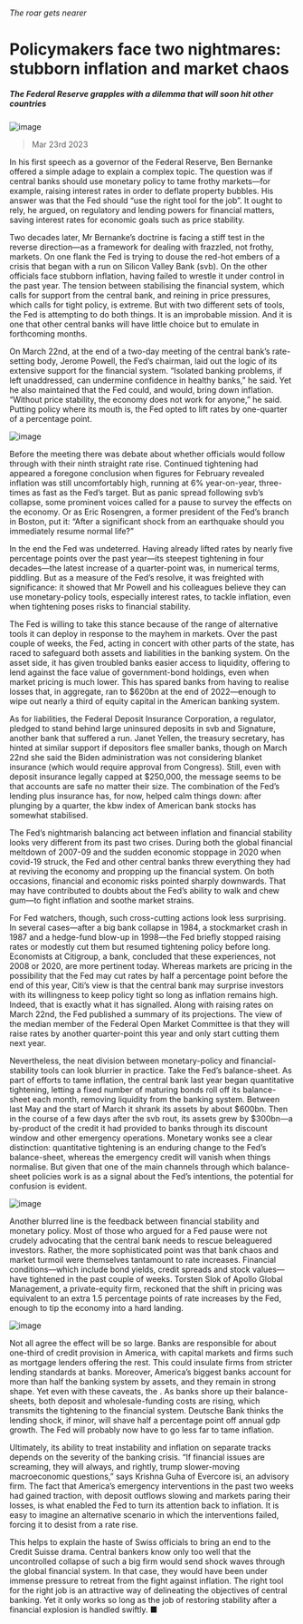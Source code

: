 ###### The roar gets nearer
# Policymakers face two nightmares: stubborn inflation and market chaos 
##### The Federal Reserve grapples with a dilemma that will soon hit other countries 
![image](images/20230325_FND001.jpg) 
> Mar 23rd 2023 
In his first speech as a governor of the Federal Reserve, Ben Bernanke offered a simple adage to explain a complex topic. The question was if central banks should use monetary policy to tame frothy markets—for example, raising interest rates in order to deflate property bubbles. His answer was that the Fed should “use the right tool for the job”. It ought to rely, he argued, on regulatory and lending powers for financial matters, saving interest rates for economic goals such as price stability.
Two decades later, Mr Bernanke’s doctrine is facing a stiff test in the reverse direction—as a framework for dealing with frazzled, not frothy, markets. On one flank the Fed is trying to douse the red-hot embers of a crisis that began with a run on Silicon Valley Bank (svb). On the other officials face stubborn inflation, having failed to wrestle it under control in the past year. The tension between stabilising the financial system, which calls for support from the central bank, and reining in price pressures, which calls for tight policy, is extreme. But with two different sets of tools, the Fed is attempting to do both things. It is an improbable mission. And it is one that other central banks will have little choice but to emulate in forthcoming months.
On March 22nd, at the end of a two-day meeting of the central bank’s rate-setting body, Jerome Powell, the Fed’s chairman, laid out the logic of its extensive support for the financial system. “Isolated banking problems, if left unaddressed, can undermine confidence in healthy banks,” he said. Yet he also maintained that the Fed could, and would, bring down inflation. “Without price stability, the economy does not work for anyone,” he said. Putting policy where its mouth is, the Fed opted to lift rates by one-quarter of a percentage point.
![image](images/20230325_FNC489.png) 

Before the meeting there was debate about whether officials would follow through with their ninth straight rate rise. Continued tightening had appeared a foregone conclusion when figures for February revealed inflation was still uncomfortably high, running at 6% year-on-year, three-times as fast as the Fed’s target. But as panic spread following svb’s collapse, some prominent voices called for a pause to survey the effects on the economy. Or as Eric Rosengren, a former president of the Fed’s branch in Boston, put it: “After a significant shock from an earthquake should you immediately resume normal life?”
In the end the Fed was undeterred. Having already lifted rates by nearly five percentage points over the past year—its steepest tightening in four decades—the latest increase of a quarter-point was, in numerical terms, piddling. But as a measure of the Fed’s resolve, it was freighted with significance: it showed that Mr Powell and his colleagues believe they can use monetary-policy tools, especially interest rates, to tackle inflation, even when tightening poses risks to financial stability.
The Fed is willing to take this stance because of the range of alternative tools it can deploy in response to the mayhem in markets. Over the past couple of weeks, the Fed, acting in concert with other parts of the state, has raced to safeguard both assets and liabilities in the banking system. On the asset side, it has given troubled banks easier access to liquidity, offering to lend against the face value of government-bond holdings, even when market pricing is much lower. This has spared banks from having to realise losses that, in aggregate, ran to $620bn at the end of 2022—enough to wipe out nearly a third of equity capital in the American banking system.
As for liabilities, the Federal Deposit Insurance Corporation, a regulator, pledged to stand behind large uninsured deposits in svb and Signature, another bank that suffered a run. Janet Yellen, the treasury secretary, has hinted at similar support if depositors flee smaller banks, though on March 22nd she said the Biden administration was not considering blanket insurance (which would require approval from Congress). Still, even with deposit insurance legally capped at $250,000, the message seems to be that accounts are safe no matter their size. The combination of the Fed’s lending plus insurance has, for now, helped calm things down: after plunging by a quarter, the kbw index of American bank stocks has somewhat stabilised.
The Fed’s nightmarish balancing act between inflation and financial stability looks very different from its past two crises. During both the global financial meltdown of 2007-09 and the sudden economic stoppage in 2020 when covid-19 struck, the Fed and other central banks threw everything they had at reviving the economy and propping up the financial system. On both occasions, financial and economic risks pointed sharply downwards. That may have contributed to doubts about the Fed’s ability to walk and chew gum—to fight inflation and soothe market strains.
For Fed watchers, though, such cross-cutting actions look less surprising. In several cases—after a big bank collapse in 1984, a stockmarket crash in 1987 and a hedge-fund blow-up in 1998—the Fed briefly stopped raising rates or modestly cut them but resumed tightening policy before long. Economists at Citigroup, a bank, concluded that these experiences, not 2008 or 2020, are more pertinent today. Whereas markets are pricing in the possibility that the Fed may cut rates by half a percentage point before the end of this year, Citi’s view is that the central bank may surprise investors with its willingness to keep policy tight so long as inflation remains high. Indeed, that is exactly what it has signalled. Along with raising rates on March 22nd, the Fed published a summary of its projections. The view of the median member of the Federal Open Market Committee is that they will raise rates by another quarter-point this year and only start cutting them next year.
Nevertheless, the neat division between monetary-policy and financial-stability tools can look blurrier in practice. Take the Fed’s balance-sheet. As part of efforts to tame inflation, the central bank last year began quantitative tightening, letting a fixed number of maturing bonds roll off its balance-sheet each month, removing liquidity from the banking system. Between last May and the start of March it shrank its assets by about $600bn. Then in the course of a few days after the svb rout, its assets grew by $300bn—a by-product of the credit it had provided to banks through its discount window and other emergency operations. Monetary wonks see a clear distinction: quantitative tightening is an enduring change to the Fed’s balance-sheet, whereas the emergency credit will vanish when things normalise. But given that one of the main channels through which balance-sheet policies work is as a signal about the Fed’s intentions, the potential for confusion is evident.
![image](images/20230325_FNC430.png) 

Another blurred line is the feedback between financial stability and monetary policy. Most of those who argued for a Fed pause were not crudely advocating that the central bank needs to rescue beleaguered investors. Rather, the more sophisticated point was that bank chaos and market turmoil were themselves tantamount to rate increases. Financial conditions—which include bond yields, credit spreads and stock values—have tightened in the past couple of weeks. Torsten Slok of Apollo Global Management, a private-equity firm, reckoned that the shift in pricing was equivalent to an extra 1.5 percentage points of rate increases by the Fed, enough to tip the economy into a hard landing.
![image](images/20230325_FNC429.png) 

Not all agree the effect will be so large. Banks are responsible for about one-third of credit provision in America, with capital markets and firms such as mortgage lenders offering the rest. This could insulate firms from stricter lending standards at banks. Moreover, America’s biggest banks account for more than half the banking system by assets, and they remain in strong shape. Yet even with these caveats, the . As banks shore up their balance-sheets, both deposit and wholesale-funding costs are rising, which transmits the tightening to the financial system. Deutsche Bank thinks the lending shock, if minor, will shave half a percentage point off annual gdp growth. The Fed will probably now have to go less far to tame inflation.
Ultimately, its ability to treat instability and inflation on separate tracks depends on the severity of the banking crisis. “If financial issues are screaming, they will always, and rightly, trump slower-moving macroeconomic questions,” says Krishna Guha of Evercore isi, an advisory firm. The fact that America’s emergency interventions in the past two weeks had gained traction, with deposit outflows slowing and markets paring their losses, is what enabled the Fed to turn its attention back to inflation. It is easy to imagine an alternative scenario in which the interventions failed, forcing it to desist from a rate rise.
This helps to explain the haste of Swiss officials to bring an end to the Credit Suisse drama. Central bankers know only too well that the uncontrolled collapse of such a big firm would send shock waves through the global financial system. In that case, they would have been under immense pressure to retreat from the fight against inflation. The right tool for the right job is an attractive way of delineating the objectives of central banking. Yet it only works so long as the job of restoring stability after a financial explosion is handled swiftly. ■


